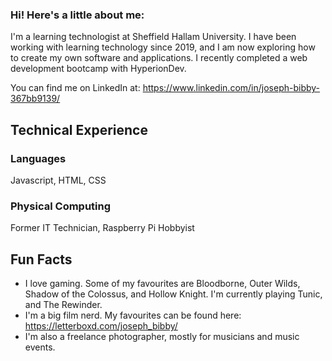 ### Hi! Here's a little about me:
I'm a learning technologist at Sheffield Hallam University. I have been working with learning technology since 2019, and I am now exploring how to create my own software and applications.
I recently completed a web development bootcamp with HyperionDev.

You can find me on LinkedIn at: https://www.linkedin.com/in/joseph-bibby-367bb9139/

## Technical Experience
### Languages
Javascript, HTML, CSS

### Physical Computing
Former IT Technician, Raspberry Pi Hobbyist

## Fun Facts
- I love gaming. Some of my favourites are Bloodborne, Outer Wilds, Shadow of the Colossus, and Hollow Knight. I'm currently playing Tunic, and The Rewinder.
- I'm a big film nerd. My favourites can be found here: https://letterboxd.com/joseph_bibby/
- I'm also a freelance photographer, mostly for musicians and music events.
